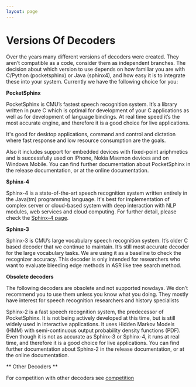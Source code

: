 ```yaml
---
layout: page 
---
```

# Versions Of Decoders

Over the years many different versions of decoders were created. They aren’t 
compatible as a code, consider 
them as independent branches. The decision about which version to use depends 
on how familiar you are with 
C/Python (pocketsphinx) or Java (sphinx4), and how easy it is to integrate 
these into your system. Currently
 we have the following choice for you:

**PocketSphinx**

PocketSphinx is CMU’s fastest speech recognition system. It’s a library written 
in pure C which is 
optimal for development of your C applications as well as for development of 
language bindings. At 
real time speed it’s the most accurate engine, and therefore it is a good 
choice for live applications.

It's good for desktop applications, command and control and dictation where 
fast response and low resource
consumption are the goals.

Also it includes support for embedded devices with fixed-point ariphmetics and 
is successfully used on 
IPhone, Nokia Maemon devices and on Windows Mobile. You can find further 
documentation about PocketSphinx 
in the release documentation, or at the online documentation.

**Sphinx-4**

Sphinx-4 is a state-of-the-art speech recognition system written entirely in 
the Java(tm) programming language. 
It's best for implementation of complex server or cloud-based system with deep 
interaction with NLP modules, web services and cloud computing. For further 
detail, please check the [ Sphinx-4 
page](http://cmusphinx.sourceforge.net/sphinx4 ).

**Sphinx-3**

Sphinx-3 is CMU’s large vocabulary speech recognition system. It’s older C 
based decoder that we 
continue to maintain. It’s still most accurate decoder for the large vocabulary 
tasks. We are using it as a baseline to check the recognizer accuracy. This 
decoder is only intended for researchers who want to evaluate bleeding edge 
methods in ASR like tree search method.


**Obsolete decoders**

The following decoders are obsolete and not supported nowdays. We don’t 
recommend you to use them unless you 
know what you doing. They mostly have interest for speech recognition 
researchers and history specialists

Sphinx-2 is a fast speech recognition system, the predecessor of PocketSphinx. 
It is not being actively 
developed at this time, but is still widely used in interactive applications. 
It uses Hidden Markov Models 
(HMM) with semi-continuous output probability density functions (PDF). Even 
though it is not as accurate as
Sphinx-3 or Sphinx-4, it runs at real time, and therefore it is a good choice 
for live applications. You 
can find further documentation about Sphinx-2 in the release documentation, or 
at the online documentation.

** Other Decoders **

For competition with other decoders see [competition](competition)

